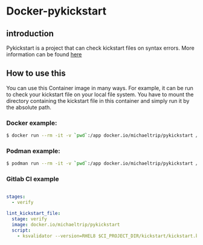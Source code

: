 # Docker-pykickstart

## introduction

Pykickstart is a project that can check kickstart files on syntax errors. More information can be found [here](https://github.com/pykickstart/pykickstart)

## How to use this

You can use this Container image in many ways. For example, it can be run to check your kickstart file on your local file system. You have to mount the directory containing the kickstart file in this container and simply run it by the absolute path.


### Docker example:
```bash
$ docker run --rm -it -v `pwd`:/app docker.io/michaeltrip/pykickstart /app/kickstart.ks
```

### Podman example:
```bash
$ podman run --rm -it -v `pwd`:/app docker.io/michaeltrip/pykickstart /app/kickstart.ks
```

### Gitlab CI example

```yaml

stages:
  - verify

lint_kickstart_file:
  stage: verify
  image: docker.io/michaeltrip/pykickstart
  script:
    - ksvalidator --version=RHEL8 $CI_PROJECT_DIR/kickstart/kickstart.ks

```

